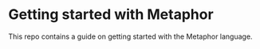 # Getting started with Metaphor

This repo contains a guide on getting started with the Metaphor language.

